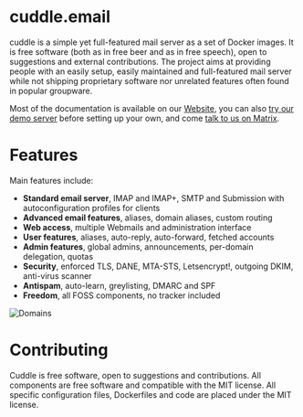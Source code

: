 # cuddle.email
cuddle is a simple yet full-featured mail server as a set of Docker images.
It is free software (both as in free beer and as in free speech), open to
suggestions and external contributions. The project aims at providing people
with an easily setup, easily maintained and full-featured mail server while
not shipping proprietary software nor unrelated features often found in
popular groupware.

Most of the documentation is available on our [Website](https://mailu.io),
you can also [try our demo server](https://mailu.io/master/demo.html)
before setting up your own, and come [talk to us on Matrix](https://matrix.to/#/#mailu:tedomum.net).

Features
========

Main features include:

- **Standard email server**, IMAP and IMAP+, SMTP and Submission with autoconfiguration profiles for clients
- **Advanced email features**, aliases, domain aliases, custom routing
- **Web access**, multiple Webmails and administration interface
- **User features**, aliases, auto-reply, auto-forward, fetched accounts
- **Admin features**, global admins, announcements, per-domain delegation, quotas
- **Security**, enforced TLS, DANE, MTA-STS, Letsencrypt!, outgoing DKIM, anti-virus scanner
- **Antispam**, auto-learn, greylisting, DMARC and SPF
- **Freedom**, all FOSS components, no tracker included

![Domains](docs/assets/screenshots/domains.png)

Contributing
============

Cuddle is free software, open to suggestions and contributions. All
components are free software and compatible with the MIT license. All
specific configuration files, Dockerfiles and code are placed under the
MIT license.
